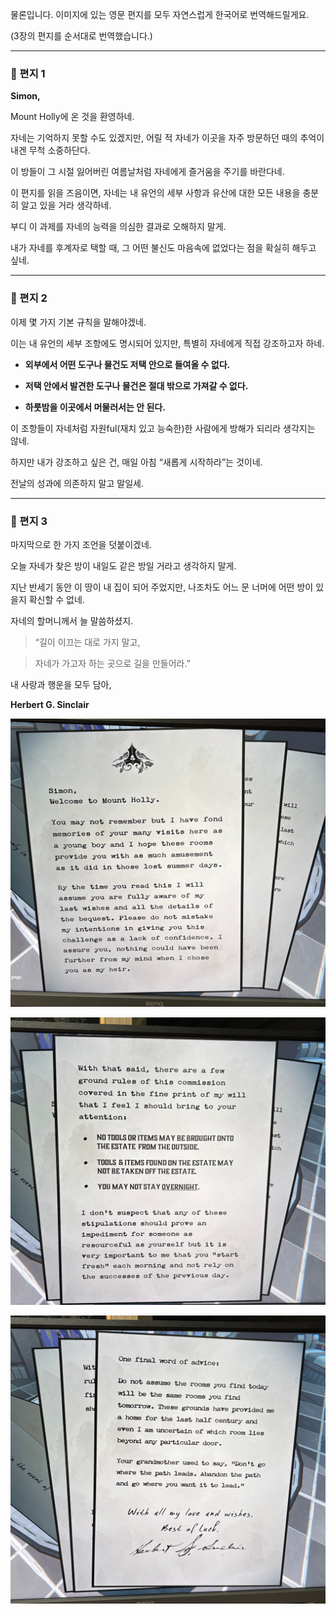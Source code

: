 물론입니다. 이미지에 있는 영문 편지를 모두 자연스럽게 한국어로 번역해드릴게요.

(3장의 편지를 순서대로 번역했습니다.)

---

### **📜 편지 1**

  

**Simon,**

Mount Holly에 온 것을 환영하네.

  

자네는 기억하지 못할 수도 있겠지만, 어릴 적 자네가 이곳을 자주 방문하던 때의 추억이 내겐 무척 소중하단다.

이 방들이 그 시절 잃어버린 여름날처럼 자네에게 즐거움을 주기를 바란다네.

  

이 편지를 읽을 즈음이면, 자네는 내 유언의 세부 사항과 유산에 대한 모든 내용을 충분히 알고 있을 거라 생각하네.

부디 이 과제를 자네의 능력을 의심한 결과로 오해하지 말게.

내가 자네를 후계자로 택할 때, 그 어떤 불신도 마음속에 없었다는 점을 확실히 해두고 싶네.

---

### **📜 편지 2**

  

이제 몇 가지 기본 규칙을 말해야겠네.

이는 내 유언의 세부 조항에도 명시되어 있지만, 특별히 자네에게 직접 강조하고자 하네.

- **외부에서 어떤 도구나 물건도 저택 안으로 들여올 수 없다.**
    
- **저택 안에서 발견한 도구나 물건은 절대 밖으로 가져갈 수 없다.**
    
- **하룻밤을 이곳에서 머물러서는 안 된다.**
    

  

이 조항들이 자네처럼 자원ful(재치 있고 능숙한)한 사람에게 방해가 되리라 생각지는 않네.

하지만 내가 강조하고 싶은 건, 매일 아침 “새롭게 시작하라”는 것이네.

전날의 성과에 의존하지 말고 말일세.

---

### **📜 편지 3**

  

마지막으로 한 가지 조언을 덧붙이겠네.

  

오늘 자네가 찾은 방이 내일도 같은 방일 거라고 생각하지 말게.

지난 반세기 동안 이 땅이 내 집이 되어 주었지만, 나조차도 어느 문 너머에 어떤 방이 있을지 확신할 수 없네.

  

자네의 할머니께서 늘 말씀하셨지.

  

> “길이 이끄는 대로 가지 말고,

> 자네가 가고자 하는 곳으로 길을 만들어라.”

  

내 사랑과 행운을 모두 담아,

**Herbert G. Sinclair**

![IMG_1774.jpeg](images/IMG_1774.jpeg)

![IMG_1775.jpeg](images/IMG_1775.jpeg)

![IMG_1776.jpeg](images/IMG_1776.jpeg)

